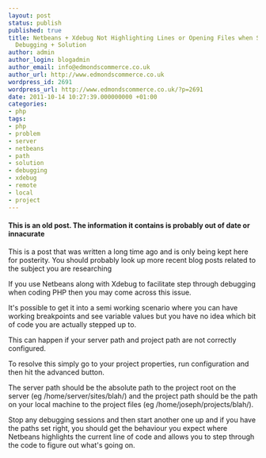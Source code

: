 ```yaml
---
layout: post
status: publish
published: true
title: Netbeans + Xdebug Not Highlighting Lines or Opening Files when Step Through
  Debugging + Solution
author: admin
author_login: blogadmin
author_email: info@edmondscommerce.co.uk
author_url: http://www.edmondscommerce.co.uk
wordpress_id: 2691
wordpress_url: http://www.edmondscommerce.co.uk/?p=2691
date: 2011-10-14 10:27:39.000000000 +01:00
categories:
- php
tags:
- php
- problem
- server
- netbeans
- path
- solution
- debugging
- xdebug
- remote
- local
- project
---
```

<div class="oldpost"><h4>This is an old post. The information it contains is probably out of date or innacurate</h4>
<p>
This is a post that was written a long time ago and is only being kept here for posterity.
You should probably look up more recent blog posts related to the subject you are researching
</p>
</div>
If you use Netbeans along with Xdebug to facilitate step through debugging when coding PHP then you may come across this issue.

It's possible to get it into a semi working scenario where you can have working breakpoints and see variable values but you have no idea which bit of code you are actually stepped up to.

This can happen if your server path and project path are not correctly configured.

To resolve this simply go to your project properties, run configuration and then hit the advanced button.

The server path should be the absolute path to the project root on the server (eg /home/server/sites/blah/) and the project path should be the path on your local machine to the project files (eg /home/joseph/projects/blah/).

Stop any debugging sessions and then start another one up and if you have the paths set right, you should get the behaviour you expect where Netbeans highlights the current line of code and allows you to step through the code to figure out what's going on.

